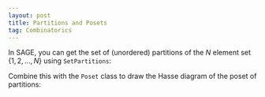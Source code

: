 ```yaml
---
layout: post
title: Partitions and Posets
tag: Combinatorics
---
```


In SAGE, you can get the set of (unordered) partitions of the $N$ element set $\{1,2,\dots,N\}$ using `SetPartitions`:

<div class="sage">
  <script type="text/x-sage">
N = 3
P = SetPartitions(N)
P
  </script>
</div>

Combine this with the `Poset` class to draw the Hasse diagram of the poset of partitions:
<div class="sage">
  <script type="text/x-sage">
def Partition_Poset(X):
    return Poset((SetPartitions(X),lambda q,p: q in p.refinements()))
  </script>
</div>
